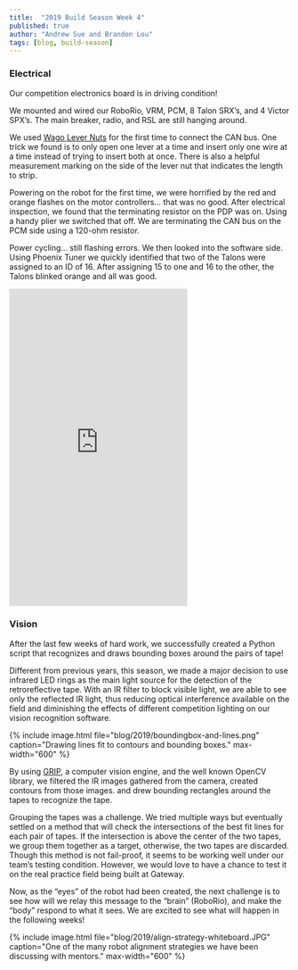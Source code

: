```yaml
---
title:  "2019 Build Season Week 4"
published: true
author: "Andrew Sue and Brandon Lou"
tags: [blog, build-season]
---
```


### Electrical

Our competition electronics board is in driving condition!

We mounted and wired our RoboRio, VRM, PCM,  8 Talon SRX’s, and 4 Victor SPX’s. The main breaker, radio, and RSL are still hanging around.

We used [Wago Lever Nuts](https://www.wago.com/221/us/) for the first time to connect the CAN bus. One trick we found is to only open one lever at a time and insert only one wire at a time instead of trying to insert both at once. There is also a helpful measurement marking on the side of the lever nut that indicates the length to strip.

Powering on the robot for the first time, we were horrified by the red and orange flashes on the motor controllers… that was no good. After electrical inspection, we found that the terminating resistor on the PDP was on. Using a handy plier we switched that off. We are terminating the CAN bus on the PCM side using a 120-ohm resistor.

Power cycling…  still flashing errors. We then looked into the software side. Using Phoenix Tuner we quickly identified that two of the Talons were assigned to an ID of 16. After assigning 15 to one and 16 to the other, the Talons blinked orange and all was good.

<iframe src="https://player.vimeo.com/video/388780739" width="320" height="569" frameborder="0" allow="autoplay; fullscreen" allowfullscreen></iframe>

### Vision

After the last few weeks of hard work, we successfully created a Python script that recognizes and draws bounding boxes around the pairs of tape!

Different from previous years, this season, we made a major decision to use infrared LED rings as the main light source for the detection of the retroreflective tape. With an IR filter to block visible light, we are able to see only the reflected IR light, thus reducing optical interference available on the field and diminishing the effects of different competition lighting on our vision recognition software.

{% include image.html file="blog/2019/boundingbox-and-lines.png" caption="Drawing lines fit to contours and bounding boxes." max-width="600" %}

By using [GRIP](https://github.com/WPIRoboticsProjects/GRIP), a computer vision engine, and the well known OpenCV library, we filtered the IR images gathered from the camera, created contours from those images. and drew bounding rectangles around the tapes to recognize the tape.

Grouping the tapes was a challenge. We tried multiple ways but eventually settled on a method that will check the intersections of the best fit lines for each pair of tapes. If the intersection is above the center of the two tapes, we group them together as a target, otherwise, the two tapes are discarded. Though this method is not fail-proof, it seems to be working well under our team’s testing condition. However, we would love to have a chance to test it on the real practice field being built at Gateway.

Now, as the “eyes” of the robot had been created, the next challenge is to see how will we relay this message to the “brain” (RoboRio), and make the “body” respond to what it sees. We are excited to see what will happen in the following weeks!

{% include image.html file="blog/2019/align-strategy-whiteboard.JPG" caption="One of the many robot alignment strategies we have been discussing with mentors." max-width="600" %}

